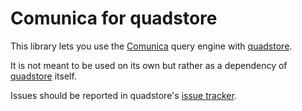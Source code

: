 
# Comunica for quadstore

This library lets you use the [Comunica][1] query engine with [quadstore][0].

It is not meant to be used on its own but rather as a dependency of
[quadstore][0] itself.

Issues should be reported in quadstore's [issue tracker][2].

[0]: https://github.com/beautifulinteractions/node-quadstore
[1]: https://github.com/comunica/comunica
[2]: https://github.com/beautifulinteractions/node-quadstore/issues
